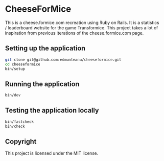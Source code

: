 # CheeseForMice

This is a cheese.formice.com recreation using Ruby on Rails. It is a statistics / leaderboard website for the
game Transformice. This project takes a lot of inspiration from previous iterations of the cheese.formice.com page.

## Setting up the application

```sh
git clone git@github.com:edmunteanu/cheeseformice.git
cd cheeseformice
bin/setup
```

## Running the application

```sh
bin/dev
```

## Testing the application locally

```sh
bin/fastcheck
bin/check
```

## Copyright

This project is licensed under the MIT license.
